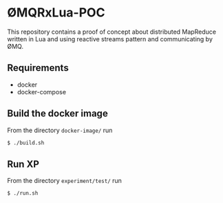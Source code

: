 # ØMQRxLua-POC

This repository contains a proof of concept about distributed MapReduce written
in Lua and using reactive streams pattern and communicating by ØMQ.


## Requirements

- docker
- docker-compose


## Build the docker image

From the directory `docker-image/` run

```bash
$ ./build.sh
```


## Run XP

From the directory `experiment/test/` run

```bash
$ ./run.sh
```

